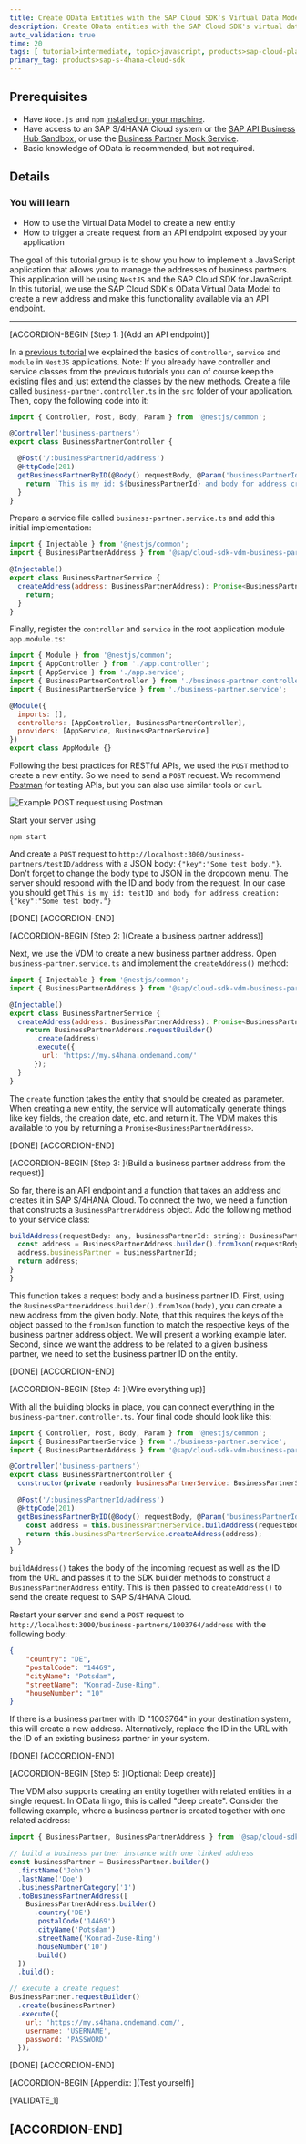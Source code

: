 ```yaml
---
title: Create OData Entities with the SAP Cloud SDK's Virtual Data Model
description: Create OData entities with the SAP Cloud SDK's virtual data model to build an address manager application.
auto_validation: true
time: 20
tags: [ tutorial>intermediate, topic>javascript, products>sap-cloud-platform, topic>odata]
primary_tag: products>sap-s-4hana-cloud-sdk
---
```


## Prerequisites
 - Have `Node.js` and `npm` [installed on your machine](s4sdkjs-prerequisites).
 - Have access to an SAP S/4HANA Cloud system or the [SAP API Business Hub Sandbox](https://api.sap.com/getting-started), or use the [Business Partner Mock Service](https://sap.github.io/cloud-s4-sdk-book/pages/mock-odata.html).
 - Basic knowledge of OData is recommended, but not required.

## Details
### You will learn
  - How to use the Virtual Data Model to create a new entity
  - How to trigger a create request from an API endpoint exposed by your application

The goal of this tutorial group is to show you how to implement a JavaScript application that allows you to manage the addresses of business partners. This application will be using `NestJS` and the SAP Cloud SDK for JavaScript. In this tutorial, we use the SAP Cloud SDK's OData Virtual Data Model to create a new address and make this functionality available via an API endpoint.

---

[ACCORDION-BEGIN [Step 1: ](Add an API endpoint)]

In a [previous tutorial](cloudsdk-js-vdm-getall) we explained the basics of `controller`, `service` and `module` in `NestJS` applications. Note: If you already have controller and service classes from the previous tutorials you can of course keep the existing files and just extend the classes by the new methods. Create a file called `business-partner.controller.ts` in the `src` folder of your application. Then, copy the following code into it:

```JavaScript / TypeScript
import { Controller, Post, Body, Param } from '@nestjs/common';

@Controller('business-partners')
export class BusinessPartnerController {

  @Post('/:businessPartnerId/address')
  @HttpCode(201)
  getBusinessPartnerByID(@Body() requestBody, @Param('businessPartnerId') businessPartnerId): string {
    return `This is my id: ${businessPartnerId} and body for address creation: ${JSON.stringify(requestBody)}`;
  }
}
```

Prepare a service file called `business-partner.service.ts` and add this initial implementation:

```JavaScript / TypeScript
import { Injectable } from '@nestjs/common';
import { BusinessPartnerAddress } from '@sap/cloud-sdk-vdm-business-partner-service';

@Injectable()
export class BusinessPartnerService {
  createAddress(address: BusinessPartnerAddress): Promise<BusinessPartnerAddress> {
    return;
  }
}
```

Finally, register the `controller` and `service` in the root application module `app.module.ts`:

```JavaScript / TypeScript
import { Module } from '@nestjs/common';
import { AppController } from './app.controller';
import { AppService } from './app.service';
import { BusinessPartnerController } from './business-partner.controller';
import { BusinessPartnerService } from './business-partner.service';

@Module({
  imports: [],
  controllers: [AppController, BusinessPartnerController],
  providers: [AppService, BusinessPartnerService]
})
export class AppModule {}
```

Following the best practices for RESTful APIs, we used the `POST` method to create a new entity. So we need to send a `POST` request. We recommend [Postman](https://www.getpostman.com/) for testing APIs, but you can also use similar tools or `curl`.

![Example POST request using Postman](postman.png)

Start your server using
```Shell
npm start
```
And create a  `POST` request to `http://localhost:3000/business-partners/testID/address` with a JSON body: `{"key":"Some test body."}`. Don't forget to change the body type to JSON in the dropdown menu. The server should respond with the ID and body from the request. In our case you should get `This is my id: testID and body for address creation: {"key":"Some test body."}`

[DONE]
[ACCORDION-END]

[ACCORDION-BEGIN [Step 2: ](Create a business partner address)]

Next, we use the VDM to create a new business partner address. Open `business-partner.service.ts` and implement the `createAddress()` method:

```JavaScript / TypeScript
import { Injectable } from '@nestjs/common';
import { BusinessPartnerAddress } from '@sap/cloud-sdk-vdm-business-partner-service';

@Injectable()
export class BusinessPartnerService {
  createAddress(address: BusinessPartnerAddress): Promise<BusinessPartnerAddress> {
    return BusinessPartnerAddress.requestBuilder()
      .create(address)
      .execute({
        url: 'https://my.s4hana.ondemand.com/'
      });
  }
}

```

The `create` function takes the entity that should be created as parameter. When creating a new entity, the service will automatically generate things like key fields, the creation date, etc. and return it. The VDM makes this available to you by returning a `Promise<BusinessPartnerAddress>`.

[DONE]
[ACCORDION-END]

[ACCORDION-BEGIN [Step 3: ](Build a business partner address from the request)]

So far, there is an API endpoint and a function that takes an address and creates it in SAP S/4HANA Cloud. To connect the two, we need a function that constructs a `BusinessPartnerAddress` object. Add the following method to your service class:

```JavaScript / TypeScript
buildAddress(requestBody: any, businessPartnerId: string): BusinessPartnerAddress {
  const address = BusinessPartnerAddress.builder().fromJson(requestBody);
  address.businessPartner = businessPartnerId;
  return address;
}
}
```

This function takes a request body and a business partner ID. First, using the `BusinessPartnerAddress.builder().fromJson(body)`, you can create a new address from the given body. Note, that this requires the keys of the object passed to the `fromJson` function to match the respective keys of the business partner address object. We will present a working example later. Second, since we want the address to be related to a given business partner, we need to set the business partner ID on the entity.

[DONE]
[ACCORDION-END]

[ACCORDION-BEGIN [Step 4: ](Wire everything up)]

With all the building blocks in place, you can connect everything in the `business-partner.controller.ts`. Your final code should look like this:

```JavaScript / TypeScript
import { Controller, Post, Body, Param } from '@nestjs/common';
import { BusinessPartnerService } from './business-partner.service';
import { BusinessPartnerAddress } from '@sap/cloud-sdk-vdm-business-partner-service';

@Controller('business-partners')
export class BusinessPartnerController {
  constructor(private readonly businessPartnerService: BusinessPartnerService) {}

  @Post('/:businessPartnerId/address')
  @HttpCode(201)  
  getBusinessPartnerByID(@Body() requestBody, @Param('businessPartnerId') businessPartnerId): Promise<BusinessPartnerAddress> {
    const address = this.businessPartnerService.buildAddress(requestBody, businessPartnerId);
    return this.businessPartnerService.createAddress(address);
  }
}
```

`buildAddress()` takes the body of the incoming request as well as the ID from the URL and passes it to the SDK builder methods to construct a `BusinessPartnerAddress` entity. This is then passed to `createAddress()` to send the create request to SAP S/4HANA Cloud.

Restart your server and send a `POST` request to `http://localhost:3000/business-partners/1003764/address` with the following body:

```JSON
{
	"country": "DE",
	"postalCode": "14469",
	"cityName": "Potsdam",
	"streetName": "Konrad-Zuse-Ring",
	"houseNumber": "10"
}
```

If there is a business partner with ID "1003764" in your destination system, this will create a new address. Alternatively, replace the ID in the URL with the ID of an existing business partner in your system.

[DONE]
[ACCORDION-END]

[ACCORDION-BEGIN [Step 5: ](Optional: Deep create)]

The VDM also supports creating an entity together with related entities in a single request. In OData lingo, this is called "deep create". Consider the following example, where a business partner is created together with one related address:

```JavaScript / TypeScript
import { BusinessPartner, BusinessPartnerAddress } from '@sap/cloud-sdk-vdm-business-partner-service';

// build a business partner instance with one linked address
const businessPartner = BusinessPartner.builder()
  .firstName('John')
  .lastName('Doe')
  .businessPartnerCategory('1')
  .toBusinessPartnerAddress([
    BusinessPartnerAddress.builder()
      .country('DE')
      .postalCode('14469')
      .cityName('Potsdam')
      .streetName('Konrad-Zuse-Ring')
      .houseNumber('10')
      .build()
  ])
  .build();

// execute a create request
BusinessPartner.requestBuilder()
  .create(businessPartner)
  .execute({
    url: 'https://my.s4hana.ondemand.com/',
    username: 'USERNAME',
    password: 'PASSWORD'
  });
```

[DONE]
[ACCORDION-END]

[ACCORDION-BEGIN [Appendix: ](Test yourself)]

[VALIDATE_1]

[ACCORDION-END]
---
